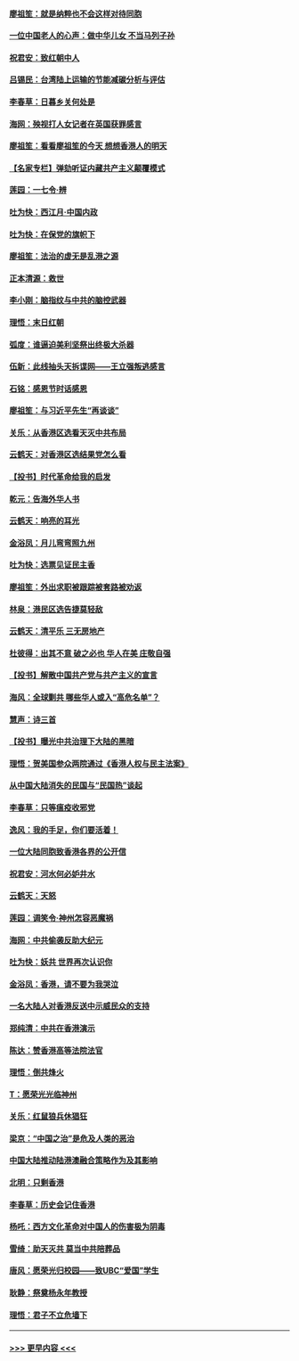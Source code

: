#### [廖祖笙：就是纳粹也不会这样对待同胞](../pages/nsc993/n11697658.md?t=12032355) 
#### [一位中国老人的心声：做中华儿女 不当马列子孙](../pages/nsc993/n11697525.md?t=12032355) 
#### [祝君安：致红朝中人](../pages/nsc993/n11697518.md?t=12032355) 
#### [吕锡民：台湾陆上运输的节能减碳分析与评估](../pages/nsc993/n11694983.md?t=12032355) 
#### [李春草：日暮乡关何处是](../pages/nsc993/n11694805.md?t=12032355) 
#### [海网：殃视打人女记者在英国获罪感言](../pages/nsc993/n11693832.md?t=12032355) 
#### [廖祖笙：看看廖祖笙的今天 想想香港人的明天](../pages/nsc993/n11693707.md?t=12032355) 
#### [【名家专栏】弹劾听证内藏共产主义颠覆模式](../pages/nsc993/n11693563.md?t=12032355) 
#### [莲园：一七令‧辨](../pages/nsc993/n11692558.md?t=12032355) 
#### [吐为快：西江月·中国内政](../pages/nsc993/n11692071.md?t=12032355) 
#### [吐为快：在保党的旗帜下](../pages/nsc993/n11691188.md?t=12032355) 
#### [廖祖笙：法治的虚无是乱港之源](../pages/nsc993/n11690605.md?t=12032355) 
#### [正本清源：救世](../pages/nsc993/n11689134.md?t=12032355) 
#### [李小刚：脑指纹与中共的脑控武器](../pages/nsc993/n11688900.md?t=12032355) 
#### [理悟：末日红朝](../pages/nsc993/n11688829.md?t=12032355) 
#### [弧度：谁逼迫美利坚祭出终极大杀器](../pages/nsc993/n11688735.md?t=12032355) 
#### [伍新：此线抽头天拆谍网——王立强叛逃感言](../pages/nsc993/n11687981.md?t=12032355) 
#### [石铭：感恩节时话感恩](../pages/nsc993/n11687568.md?t=12032355) 
#### [廖祖笙：与习近平先生“再谈谈”](../pages/nsc993/n11687005.md?t=12032355) 
#### [关乐：从香港区选看天灭中共布局](../pages/nsc993/n11686647.md?t=12032355) 
#### [云鹤天：对香港区选结果党怎么看](../pages/nsc993/n11686216.md?t=12032355) 
#### [【投书】时代革命给我的启发](../pages/nsc993/n11684287.md?t=12032355) 
#### [乾元：告海外华人书](../pages/nsc993/n11684044.md?t=12032355) 
#### [云鹤天：响亮的耳光](../pages/nsc993/n11684254.md?t=12032355) 
#### [金浴凤：月儿弯弯照九州](../pages/nsc993/n11684231.md?t=12032355) 
#### [吐为快：选票见证民主香](../pages/nsc993/n11684206.md?t=12032355) 
#### [廖祖笙：外出求职被跟踪被套路被劝返](../pages/nsc993/n11683874.md?t=12032355) 
#### [林泉：港民区选告捷莫轻敌](../pages/nsc993/n11683930.md?t=12032355) 
#### [云鹤天：清平乐 三无房地产](../pages/nsc993/n11681521.md?t=12032355) 
#### [杜彼得：出其不意 破之必也 华人在美 庄敬自强](../pages/nsc993/n11679554.md?t=12032355) 
#### [【投书】解散中国共产党与共产主义的宣言](../pages/nsc993/n11679177.md?t=12032355) 
#### [海风：全球剿共 哪些华人或入“高危名单”？](../pages/nsc993/n11678617.md?t=12032355) 
#### [慧声：诗三首](../pages/nsc993/n11678848.md?t=12032355) 
#### [【投书】曝光中共治理下大陆的黑暗](../pages/nsc993/n11678674.md?t=12032355) 
#### [理悟：贺美国参众两院通过《香港人权与民主法案》](../pages/nsc993/n11678104.md?t=12032355) 
#### [从中国大陆消失的民国与“民国热”谈起](../pages/nsc993/n11678075.md?t=12032355) 
#### [李春草：只等瘟疫收邪党](../pages/nsc993/n11677308.md?t=12032355) 
#### [逸风：我的手足，你们要活着！](../pages/nsc993/n11676352.md?t=12032355) 
#### [一位大陆同胞致香港各界的公开信](../pages/nsc993/n11675761.md?t=12032355) 
#### [祝君安：河水何必妒井水](../pages/nsc993/n11675746.md?t=12032355) 
#### [云鹤天：天怒](../pages/nsc993/n11675718.md?t=12032355) 
#### [莲园：调笑令‧神州怎容恶魔祸](../pages/nsc993/n11675648.md?t=12032355) 
#### [海网：中共偷袭反助大纪元](../pages/nsc993/n11673515.md?t=12032355) 
#### [吐为快：妖共 世界再次认识你](../pages/nsc993/n11673506.md?t=12032355) 
#### [金浴凤：香港，请不要为我哭泣](../pages/nsc993/n11673248.md?t=12032355) 
#### [一名大陆人对香港反送中示威民众的支持](../pages/nsc993/n11672615.md?t=12032355) 
#### [郑纯清：中共在香港演示](../pages/nsc993/n11670539.md?t=12032355) 
#### [陈达：赞香港高等法院法官](../pages/nsc993/n11669542.md?t=12032355) 
#### [理悟：倒共烽火](../pages/nsc993/n11668844.md?t=12032355) 
#### [T：愿荣光光临神州](../pages/nsc993/n11668421.md?t=12032355) 
#### [关乐：红鼠狼兵休猖狂](../pages/nsc993/n11668378.md?t=12032355) 
#### [梁京：“中国之治”是危及人类的恶治](../pages/nsc993/n11668328.md?t=12032355) 
#### [中国大陆推动陆港澳融合策略作为及其影响](../pages/nsc993/n11668157.md?t=12032355) 
#### [北明：只剩香港](../pages/nsc993/n11668002.md?t=12032355) 
#### [李春草：历史会记住香港](../pages/nsc993/n11667927.md?t=12032355) 
#### [杨吒：西方文化革命对中国人的伤害极为阴毒](../pages/nsc993/n11664521.md?t=12032355) 
#### [雪绮：助天灭共 莫当中共陪葬品](../pages/nsc993/n11662650.md?t=12032355) 
#### [唐风：愿荣光归校园——致UBC“爱国”学生](../pages/nsc993/n11662194.md?t=12032355) 
#### [耿静：祭奠杨永年教授](../pages/nsc993/n11662514.md?t=12032355) 
#### [理悟：君子不立危墙下](../pages/nsc993/n11662172.md?t=12032355) 

----
#### [ >>> 更早内容 <<< ](../indexes/nsc993-earlier.md)
